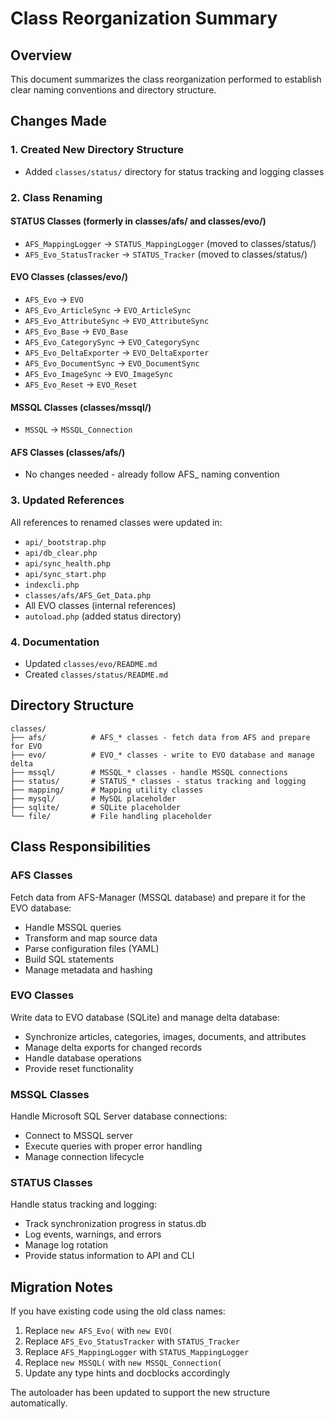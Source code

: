 # Class Reorganization Summary

## Overview
This document summarizes the class reorganization performed to establish clear naming conventions and directory structure.

## Changes Made

### 1. Created New Directory Structure
- Added `classes/status/` directory for status tracking and logging classes

### 2. Class Renaming

#### STATUS Classes (formerly in classes/afs/ and classes/evo/)
- `AFS_MappingLogger` → `STATUS_MappingLogger` (moved to classes/status/)
- `AFS_Evo_StatusTracker` → `STATUS_Tracker` (moved to classes/status/)

#### EVO Classes (classes/evo/)
- `AFS_Evo` → `EVO`
- `AFS_Evo_ArticleSync` → `EVO_ArticleSync`
- `AFS_Evo_AttributeSync` → `EVO_AttributeSync`
- `AFS_Evo_Base` → `EVO_Base`
- `AFS_Evo_CategorySync` → `EVO_CategorySync`
- `AFS_Evo_DeltaExporter` → `EVO_DeltaExporter`
- `AFS_Evo_DocumentSync` → `EVO_DocumentSync`
- `AFS_Evo_ImageSync` → `EVO_ImageSync`
- `AFS_Evo_Reset` → `EVO_Reset`

#### MSSQL Classes (classes/mssql/)
- `MSSQL` → `MSSQL_Connection`

#### AFS Classes (classes/afs/)
- No changes needed - already follow AFS_ naming convention

### 3. Updated References
All references to renamed classes were updated in:
- `api/_bootstrap.php`
- `api/db_clear.php`
- `api/sync_health.php`
- `api/sync_start.php`
- `indexcli.php`
- `classes/afs/AFS_Get_Data.php`
- All EVO classes (internal references)
- `autoload.php` (added status directory)

### 4. Documentation
- Updated `classes/evo/README.md`
- Created `classes/status/README.md`

## Directory Structure

```
classes/
├── afs/          # AFS_* classes - fetch data from AFS and prepare for EVO
├── evo/          # EVO_* classes - write to EVO database and manage delta
├── mssql/        # MSSQL_* classes - handle MSSQL connections
├── status/       # STATUS_* classes - status tracking and logging
├── mapping/      # Mapping utility classes
├── mysql/        # MySQL placeholder
├── sqlite/       # SQLite placeholder
└── file/         # File handling placeholder
```

## Class Responsibilities

### AFS Classes
Fetch data from AFS-Manager (MSSQL database) and prepare it for the EVO database:
- Handle MSSQL queries
- Transform and map source data
- Parse configuration files (YAML)
- Build SQL statements
- Manage metadata and hashing

### EVO Classes
Write data to EVO database (SQLite) and manage delta database:
- Synchronize articles, categories, images, documents, and attributes
- Manage delta exports for changed records
- Handle database operations
- Provide reset functionality

### MSSQL Classes
Handle Microsoft SQL Server database connections:
- Connect to MSSQL server
- Execute queries with proper error handling
- Manage connection lifecycle

### STATUS Classes
Handle status tracking and logging:
- Track synchronization progress in status.db
- Log events, warnings, and errors
- Manage log rotation
- Provide status information to API and CLI

## Migration Notes

If you have existing code using the old class names:
1. Replace `new AFS_Evo(` with `new EVO(`
2. Replace `AFS_Evo_StatusTracker` with `STATUS_Tracker`
3. Replace `AFS_MappingLogger` with `STATUS_MappingLogger`
4. Replace `new MSSQL(` with `new MSSQL_Connection(`
5. Update any type hints and docblocks accordingly

The autoloader has been updated to support the new structure automatically.
